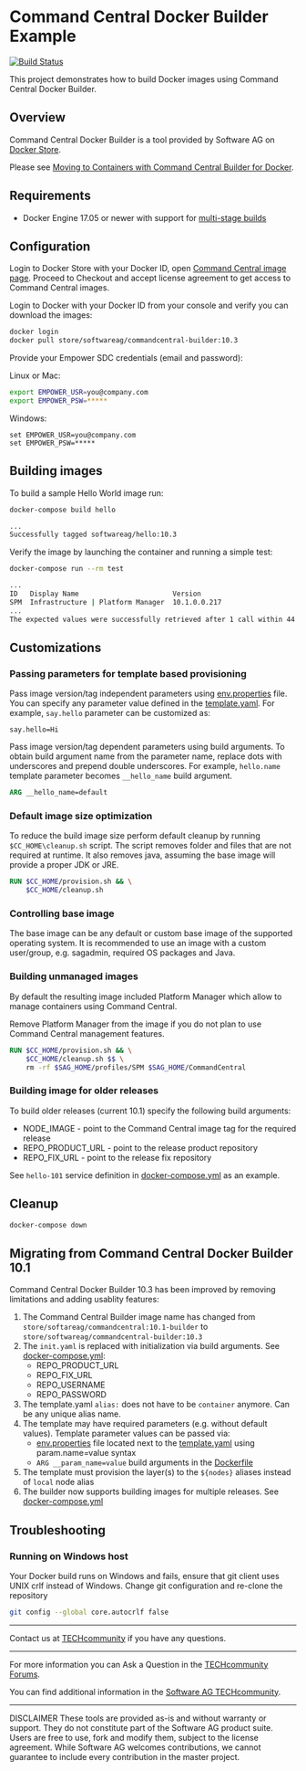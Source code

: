 # Command Central Docker Builder Example

[![Build Status](https://travis-ci.org/SoftwareAG/sagdevops-cc-docker-builder.svg?branch=master)](https://travis-ci.org/SoftwareAG/sagdevops-cc-docker-builder)

This project demonstrates how to build Docker images using
Command Central Docker Builder.

## Overview

Command Central Docker Builder is a tool provided by Software AG
on [Docker Store](https://store.docker.com/images/softwareag-commandcentral).

Please see [Moving to Containers with Command Central Builder for Docker](http://techcommunity.softwareag.com/techniques-blog/-/blogs/moving-to-containers-with-command-central-builder-for-docker).

## Requirements

* Docker Engine 17.05 or newer with support for [multi-stage builds](https://docs.docker.com/develop/develop-images/multistage-build/)

## Configuration

Login to Docker Store with your Docker ID, open [Command Central image page](https://store.docker.com/images/softwareag-commandcentral).
Proceed to Checkout and accept license agreement to get access to Command Central images.

Login to Docker with your Docker ID from your console and verify you can download the images:

```bash
docker login
docker pull store/softwareag/commandcentral-builder:10.3
```

Provide your Empower SDC credentials (email and password):

Linux or Mac:

```bash
export EMPOWER_USR=you@company.com
export EMPOWER_PSW=*****
```

Windows:

```shell
set EMPOWER_USR=you@company.com
set EMPOWER_PSW=*****
```

## Building images

To build a sample Hello World image run:

```bash
docker-compose build hello

...
Successfully tagged softwareag/hello:10.3
```

Verify the image by launching the container and running a simple test:

```bash
docker-compose run --rm test

...
ID   Display Name                       Version
SPM  Infrastructure | Platform Manager  10.1.0.0.217
...
The expected values were successfully retrieved after 1 call within 44 seconds.
```

## Customizations

### Passing parameters for template based provisioning

Pass image version/tag independent parameters using [env.properties](env.properties) file.
You can specify any parameter value defined in the [template.yaml](template.yaml).
For example, `say.hello` parameter can be customized as:

```
say.hello=Hi
```

Pass image version/tag dependent parameters using build arguments. To obtain build argument
name from the parameter name, replace dots with underscores and prepend double underscores.
For example, `hello.name` template parameter becomes `__hello_name` build argument.

```Dockerfile
ARG __hello_name=default
```

### Default image size optimization

To reduce the build image size perform default cleanup by running `$CC_HOME\cleanup.sh` script.
The script removes folder and files that are not required at runtime. It also removes java, assuming
the base image will provide a proper JDK or JRE.

```Dockerfile
RUN $CC_HOME/provision.sh && \
    $CC_HOME/cleanup.sh
```

### Controlling base image

The base image can be any default or custom base image of the supported operating system.
It is recommended to use an image with a custom user/group, e.g. sagadmin,
required OS packages and Java.

### Building unmanaged images

By default the resulting image included Platform Manager which allow to manage containers using
Command Central.

Remove Platform Manager from the image if you do not plan to use Command Central management features.

```Dockerfile
RUN $CC_HOME/provision.sh && \
    $CC_HOME/cleanup.sh $$ \
    rm -rf $SAG_HOME/profiles/SPM $SAG_HOME/CommandCentral
```

### Building image for older releases

To build older releases (current 10.1) specify the following build arguments:

* NODE_IMAGE - point to the Command Central image tag for the required release
* REPO_PRODUCT_URL - point to the release product repository
* REPO_FIX_URL - point to the release fix repository

See `hello-101` service definition in [docker-compose.yml](docker-compose.yml) as an example.

## Cleanup

```bash
docker-compose down
```

## Migrating from Command Central Docker Builder 10.1

Command Central Docker Builder 10.3 has been improved by removing limitations and adding usablity features:

1. The Command Central Builder image name has changed from `store/softareag/commandcentral:10.1-builder` to `store/softwareag/commandcentral-builder:10.3`
2. The `init.yaml` is replaced with initialization via build arguments. See [docker-compose.yml](docker-compose.yml):
   * REPO_PRODUCT_URL
   * REPO_FIX_URL
   * REPO_USERNAME
   * REPO_PASSWORD
3. The template.yaml `alias:` does not have to be `container` anymore. Can be any unique alias name.
4. The template may have required parameters (e.g. without default values). Template parameter values can be passed via:
   * [env.properties](env.properties) file located next to the [template.yaml](template.yaml) using param.name=value syntax
   * `ARG __param_name=value` build arguments in the [Dockerfile](Dockerfile)
5. The template must provision the layer(s) to the `${nodes}` aliases instead of `local` node alias
6. The builder now supports building images for multiple releases. See [docker-compose.yml](docker-compose.yml)

## Troubleshooting

### Running on Windows host

Your Docker build runs on Windows and fails, ensure that git client uses UNIX crlf instead of Windows.
Change git configuration and re-clone the repository

```bash
git config --global core.autocrlf false
```

_______________
Contact us at [TECHcommunity](mailto:technologycommunity@softwareag.com?subject=Github/SoftwareAG) if you have any questions.
_______________
For more information you can Ask a Question in the [TECHcommunity Forums](https://tech.forums.softwareag.com/tags/c/forum/1/Command-Central).

You can find additional information in the [Software AG TECHcommunity](https://tech.forums.softwareag.com/tag/command-central).
_______________
DISCLAIMER
These tools are provided as-is and without warranty or support. They do not constitute part of the Software AG product suite. Users are free to use, fork and modify them, subject to the license agreement. While Software AG welcomes contributions, we cannot guarantee to include every contribution in the master project.
